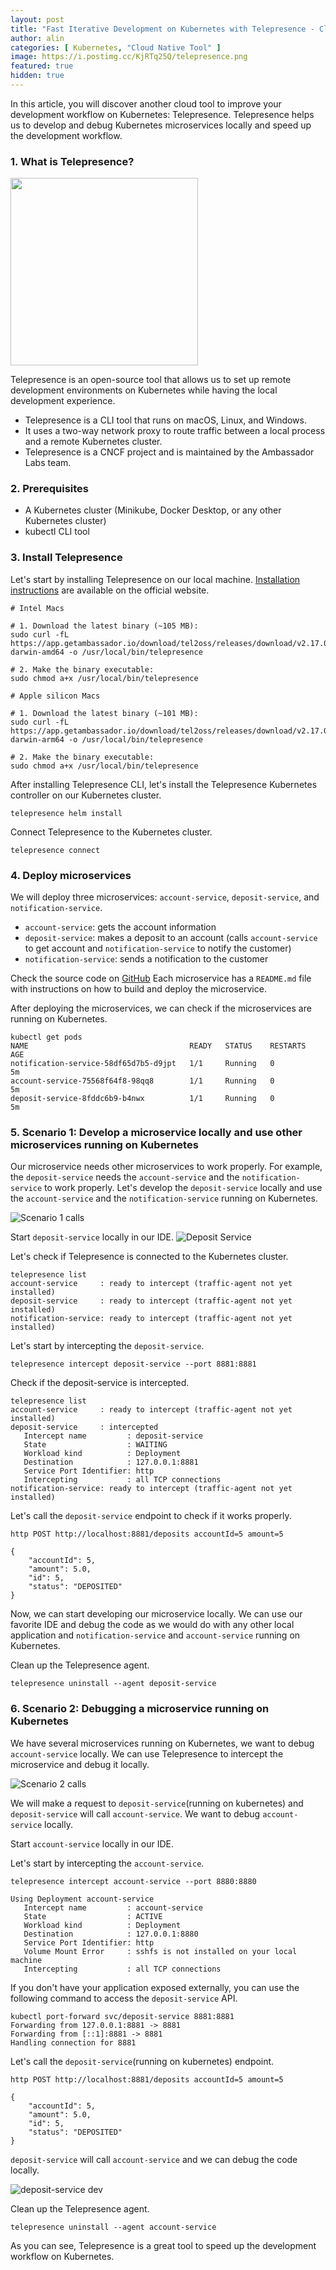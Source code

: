 ```yaml
---
layout: post
title: "Fast Iterative Development on Kubernetes with Telepresence - Cloud Native Tool #003"
author: alin
categories: [ Kubernetes, "Cloud Native Tool" ]
image: https://i.postimg.cc/KjRTq25Q/telepresence.png
featured: true
hidden: true
---
```


In this article, you will discover another cloud tool to improve your development workflow on Kubernetes: Telepresence.
Telepresence helps us to develop and debug Kubernetes microservices locally and speed up the development workflow.

### 1. What is Telepresence?

<img src="../assets/images/telepresence/telepresence-logo.svg" width="300" height="300" />


Telepresence is an open-source tool that allows us to set up remote development environments on Kubernetes while having
the local development experience.

- Telepresence is a CLI tool that runs on macOS, Linux, and Windows.
- It uses a two-way network proxy to route traffic between a local process and a remote Kubernetes cluster.
- Telepresence is a CNCF project and is maintained by the Ambassador Labs team.

### 2. Prerequisites

- A Kubernetes cluster (Minikube, Docker Desktop, or any other Kubernetes cluster)
- kubectl CLI tool

### 3. Install Telepresence

Let's start by installing Telepresence on our local
machine. [Installation instructions](https://www.telepresence.io/docs/latest/quick-start) are available on the official
website.

```shell
# Intel Macs

# 1. Download the latest binary (~105 MB):
sudo curl -fL https://app.getambassador.io/download/tel2oss/releases/download/v2.17.0/telepresence-darwin-amd64 -o /usr/local/bin/telepresence

# 2. Make the binary executable:
sudo chmod a+x /usr/local/bin/telepresence

# Apple silicon Macs

# 1. Download the latest binary (~101 MB):
sudo curl -fL https://app.getambassador.io/download/tel2oss/releases/download/v2.17.0/telepresence-darwin-arm64 -o /usr/local/bin/telepresence

# 2. Make the binary executable:
sudo chmod a+x /usr/local/bin/telepresence
```

After installing Telepresence CLI, let's install the Telepresence Kubernetes controller on our Kubernetes cluster.

```shell
telepresence helm install
```

Connect Telepresence to the Kubernetes cluster.

```shell
telepresence connect
```

### 4. Deploy microservices

We will deploy three microservices: `account-service`, `deposit-service`, and `notification-service`.
 
- `account-service`: gets the account information
- `deposit-service`: makes a deposit to an account (calls `account-service` to get account and `notification-service` to
notify the customer)
- `notification-service`: sends a notification to the customer

Check the source code on [GitHub](https://github.com/DragomirAlin/tools/tree/main/telepresence/apps)
Each microservice has a `README.md` file with instructions on how to build and deploy the microservice.

After deploying the microservices, we can check if the microservices are running on Kubernetes.

```shell
kubectl get pods
NAME                                    READY   STATUS    RESTARTS   AGE
notification-service-58df65d7b5-d9jpt   1/1     Running   0          5m
account-service-75568f64f8-98qq8        1/1     Running   0          5m
deposit-service-8fddc6b9-b4nwx          1/1     Running   0          5m
```

### 5. Scenario 1: Develop a microservice locally and use other microservices running on Kubernetes

Our microservice needs other microservices to work properly. For example, the `deposit-service` needs the `account-service`
and the `notification-service` to work properly.
Let's develop the `deposit-service` locally and use the `account-service` and the `notification-service` running on
Kubernetes.

![Scenario 1 calls](../assets/images/telepresence/calls-scenario-1.png)

Start `deposit-service` locally in our IDE.
![Deposit Service](../assets/images/telepresence/deposit-api.png)

Let's check if Telepresence is connected to the Kubernetes cluster.

```shell
telepresence list
account-service     : ready to intercept (traffic-agent not yet installed)
deposit-service     : ready to intercept (traffic-agent not yet installed)
notification-service: ready to intercept (traffic-agent not yet installed)
```

Let's start by intercepting the `deposit-service`.

```shell
telepresence intercept deposit-service --port 8881:8881
```

Check if the deposit-service is intercepted.

```shell
telepresence list                                            
account-service     : ready to intercept (traffic-agent not yet installed)
deposit-service     : intercepted
   Intercept name         : deposit-service
   State                  : WAITING
   Workload kind          : Deployment
   Destination            : 127.0.0.1:8881
   Service Port Identifier: http
   Intercepting           : all TCP connections
notification-service: ready to intercept (traffic-agent not yet installed)
```

Let's call the `deposit-service` endpoint to check if it works properly.

```shell
http POST http://localhost:8881/deposits accountId=5 amount=5

{
    "accountId": 5,
    "amount": 5.0,
    "id": 5,
    "status": "DEPOSITED"
}
```

Now, we can start developing our microservice locally. We can use our favorite IDE and debug the code as we would do
with any other local application and `notification-service` and `account-service` running on Kubernetes.

Clean up the Telepresence agent.

```shell
telepresence uninstall --agent deposit-service 
```

### 6. Scenario 2: Debugging a microservice running on Kubernetes

We have several microservices running on Kubernetes, we want to debug `account-service` locally. We can use Telepresence
to intercept the microservice and debug it locally.

![Scenario 2 calls](../assets/images/telepresence/calls-scenario-2.png)

We will make a request to `deposit-service`(running on kubernetes) and `deposit-service` will call `account-service`. We
want to debug `account-service` locally.

Start `account-service` locally in our IDE.

Let's start by intercepting the `account-service`.

```shell
telepresence intercept account-service --port 8880:8880

Using Deployment account-service
   Intercept name         : account-service
   State                  : ACTIVE
   Workload kind          : Deployment
   Destination            : 127.0.0.1:8880
   Service Port Identifier: http
   Volume Mount Error     : sshfs is not installed on your local machine
   Intercepting           : all TCP connections
```


If you don't have your application exposed externally, you can use the following command to access the `deposit-service`
API.

```shell
kubectl port-forward svc/deposit-service 8881:8881 
Forwarding from 127.0.0.1:8881 -> 8881
Forwarding from [::1]:8881 -> 8881
Handling connection for 8881
```

Let's call the `deposit-service`(running on kubernetes) endpoint.

```shell
http POST http://localhost:8881/deposits accountId=5 amount=5

{
    "accountId": 5,
    "amount": 5.0,
    "id": 5,
    "status": "DEPOSITED"
}
```

`deposit-service` will call `account-service` and we can debug the code locally.

![deposit-service dev](../assets/images/telepresence/account-service-dev.png)


Clean up the Telepresence agent.

```shell
telepresence uninstall --agent account-service
```

As you can see, Telepresence is a great tool to speed up the development workflow on Kubernetes.




